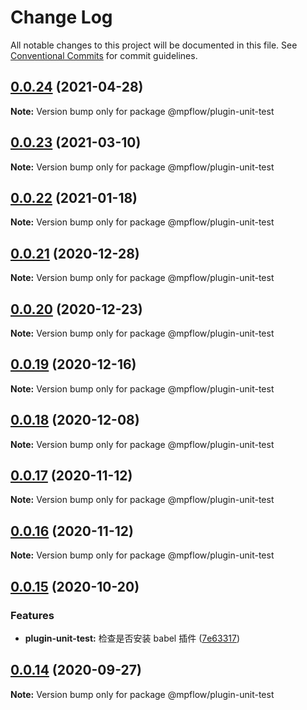 # Change Log

All notable changes to this project will be documented in this file.
See [Conventional Commits](https://conventionalcommits.org) for commit guidelines.

## [0.0.24](https://github.com/wechat-miniprogram/weflow/compare/@mpflow/plugin-unit-test@0.0.23...@mpflow/plugin-unit-test@0.0.24) (2021-04-28)

**Note:** Version bump only for package @mpflow/plugin-unit-test

## [0.0.23](https://github.com/wechat-miniprogram/weflow/compare/@mpflow/plugin-unit-test@0.0.22...@mpflow/plugin-unit-test@0.0.23) (2021-03-10)

**Note:** Version bump only for package @mpflow/plugin-unit-test

## [0.0.22](https://github.com/wechat-miniprogram/weflow/compare/@mpflow/plugin-unit-test@0.0.21...@mpflow/plugin-unit-test@0.0.22) (2021-01-18)

**Note:** Version bump only for package @mpflow/plugin-unit-test

## [0.0.21](https://github.com/wechat-miniprogram/weflow/compare/@mpflow/plugin-unit-test@0.0.20...@mpflow/plugin-unit-test@0.0.21) (2020-12-28)

**Note:** Version bump only for package @mpflow/plugin-unit-test

## [0.0.20](https://github.com/wechat-miniprogram/weflow/compare/@mpflow/plugin-unit-test@0.0.19...@mpflow/plugin-unit-test@0.0.20) (2020-12-23)

**Note:** Version bump only for package @mpflow/plugin-unit-test

## [0.0.19](https://github.com/wechat-miniprogram/weflow/compare/@mpflow/plugin-unit-test@0.0.18...@mpflow/plugin-unit-test@0.0.19) (2020-12-16)

**Note:** Version bump only for package @mpflow/plugin-unit-test

## [0.0.18](https://github.com/wechat-miniprogram/weflow/compare/@mpflow/plugin-unit-test@0.0.17...@mpflow/plugin-unit-test@0.0.18) (2020-12-08)

**Note:** Version bump only for package @mpflow/plugin-unit-test

## [0.0.17](https://github.com/wechat-miniprogram/weflow/compare/@mpflow/plugin-unit-test@0.0.15...@mpflow/plugin-unit-test@0.0.17) (2020-11-12)

**Note:** Version bump only for package @mpflow/plugin-unit-test

## [0.0.16](https://github.com/wechat-miniprogram/weflow/compare/@mpflow/plugin-unit-test@0.0.15...@mpflow/plugin-unit-test@0.0.16) (2020-11-12)

**Note:** Version bump only for package @mpflow/plugin-unit-test

## [0.0.15](https://github.com/wechat-miniprogram/weflow/compare/@mpflow/plugin-unit-test@0.0.14...@mpflow/plugin-unit-test@0.0.15) (2020-10-20)

### Features

- **plugin-unit-test:** 检查是否安装 babel 插件 ([7e63317](https://github.com/wechat-miniprogram/weflow/commits/7e63317af32bcdbf5aa4f56bdb4c5636726d9884))

## [0.0.14](https://github.com/wechat-miniprogram/weflow/compare/@mpflow/plugin-unit-test@0.0.13...@mpflow/plugin-unit-test@0.0.14) (2020-09-27)

**Note:** Version bump only for package @mpflow/plugin-unit-test
